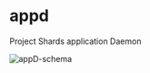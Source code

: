 # appd

Project Shards application Daemon

![appD-schema](https://git.getcryst.al/project-shards/software/appd/-/raw/main/appD-schema.png)
